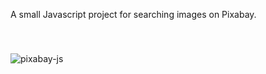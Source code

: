 A small Javascript project for searching images on Pixabay.



<div  >
<img  style="padding-top: 40px" src="https://i.ibb.co/0twyvkF/app-Test-goit11js.png" alt="pixabay-js" border="0">
</div>